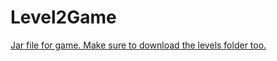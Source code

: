 # Level2Game
<a href="https://github.com/ColeTrammer/Level2Game/blob/master/Untitled.jar?raw=true">
  Jar file for game. Make sure to download the levels folder too.
</a>
